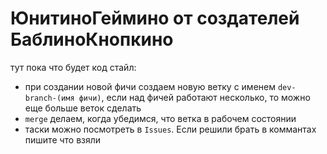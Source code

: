 # ЮнитиноГеймино от создателей БаблиноКнопкино

тут пока что будет код стайл:
- при создании новой фичи создаем новую ветку с именем `dev-branch-(имя фичи)`, если над фичей работают несколько, то можно еще больше веток сделать
- `merge` делаем, когда убедимся, что ветка в рабочем состоянии
- таски можно посмотреть в `Issues`. Если решили брать в коммантах пишите что взяли 
